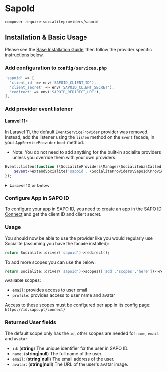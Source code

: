 # SapoId

```bash
composer require socialiteproviders/sapoid
```

## Installation & Basic Usage

Please see the [Base Installation Guide](https://socialiteproviders.com/usage/), then follow the provider specific instructions below.

### Add configuration to `config/services.php`

```php
'sapoid' => [
  'client_id' => env('SAPOID_CLIENT_ID'),
  'client_secret' => env('SAPOID_CLIENT_SECRET'),
  'redirect' => env('SAPOID_REDIRECT_URI'),
],
```

### Add provider event listener

#### Laravel 11+

In Laravel 11, the default `EventServiceProvider` provider was removed. Instead, add the listener using the `listen` method on the `Event` facade, in your `AppServiceProvider` `boot` method.

* Note: You do not need to add anything for the built-in socialite providers unless you override them with your own providers.

```php
Event::listen(function (\SocialiteProviders\Manager\SocialiteWasCalled $event) {
    $event->extendSocialite('sapoid', \SocialiteProviders\SapoId\Provider::class);
});
```
<details>
<summary>
Laravel 10 or below
</summary>
Configure the package's listener to listen for `SocialiteWasCalled` events.

Add the event to your `listen[]` array in `app/Providers/EventServiceProvider`. See the [Base Installation Guide](https://socialiteproviders.com/usage/) for detailed instructions.

```php
protected $listen = [
    \SocialiteProviders\Manager\SocialiteWasCalled::class => [
        // ... other providers
        \SocialiteProviders\SapoId\SapoIdExtendSocialite::class.'@handle',
    ],
];
```
</details>

### Configure App in SAPO ID
To configure your app in SAPO ID, you need to create an app in the [SAPO ID Connect](https://id.sapo.pt/connect) and get the client ID and client secret.

### Usage

You should now be able to use the provider like you would regularly use Socialite (assuming you have the facade installed):

```php
return Socialite::driver('sapoid')->redirect();
```

To add more scopes you can use the below:

```php
return Socialite::driver('sapoid')->scopes(['add','scopes','here'])->redirect();
```

Available scopes: 

- `email`: provides access to user email
- `profile`: provides access to user name and avatar

Access to these scopes must be configured per app in its config page: `https://id.sapo.pt/connect/`

### Returned User fields
The default scope only has the `id`, other scopes are needed for `name`, `email` and `avatar`

- `id`: (**string**) The unique identifier for the user in SAPO ID.
- `name`: (**string**|**null**) The full name of the user.
- `email`: (**string**|**null**) The email address of the user.
- `avatar`: (**string**|**null**) The URL of the user's avatar image.
